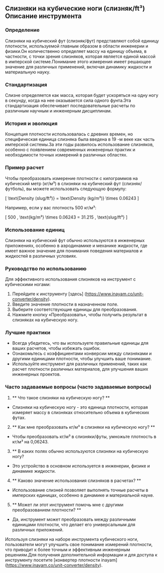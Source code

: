## Слизняки на кубические ноги (слизняк/ft³) Описание инструмента

### Определение
Слизняки на кубический фут (слизняк/фут) представляют собой единицу плотности, используемой главным образом в области инженерии и физики.Он количественно определяет массу на единицу объема, в частности, с точки зрения слизняков, которая является единой массой в имперской системе.Понимание этого измерения имеет решающее значение для различных применений, включая динамику жидкости и материальную науку.

### Стандартизация
Слизне определяется как масса, которая будет ускоряться на одну ногу в секунду, когда на нее оказывается сила одного фунта.Эта стандартизация обеспечивает последовательные расчеты по различным научным и инженерным дисциплинам.

### История и эволюция
Концепция плотности использовалась с древних времен, но специфическая единица слизняка была введена в 19 -м веке как часть имперской системы.За эти годы развилось использование слизняков, особенно с появлением современных инженерных практик и необходимости точных измерений в различных областях.

### Пример расчет
Чтобы преобразовать измерение плотности с килограммов на кубический метр (кг/м³) в слизняки на кубический фут (слизняк/футболь), вы можете использовать следующую формулу:

\[ \text{Density (slug/ft³)} = \text{Density (kg/m³)} \times 0.06243 \]

Например, если у вас плотность 500 кг/м³:

\[ 500 \, \text{kg/m³} \times 0.06243 = 31.215 \, \text{slug/ft³} \]

### Использование единиц
Слизняки на кубический фут обычно используются в инженерных приложениях, особенно в аэродинамике и механике жидкости, где имеет важное значение для понимания поведения материалов и жидкостей в различных условиях.

### Руководство по использованию
Для эффективного использования слизняков на инструмент с кубическими ногами:
1. Перейдите к инструменту [здесь] (https://www.inayam.co/unit-converter/density).
2. Введите значение плотности в назначенном поле.
3. Выберите соответствующие единицы для преобразования.
4. Нажмите кнопку «Преобразовать», чтобы получить результат в слизняках на кубическую ногу.

### Лучшие практики
- Всегда убедитесь, что вы используете правильные единицы для ваших расчетов, чтобы избежать ошибок.
- Ознакомьтесь с коэффициентами конверсии между слизняками и другими единицами плотности, чтобы улучшить ваше понимание.
- Используйте инструмент для различных применений, таких как расчет плотности различных материалов, для улучшения ваших инженерных проектов.

### Часто задаваемые вопросы (часто задаваемые вопросы)

1. ** Что такое слизняки на кубическую ногу? **
- Слизняки на кубическую ногу - это единица плотности, которая измеряет массу в слизняках относительно объема в кубических футах.

2. ** Как мне преобразовать кг/м³ в слизняки на кубическую ногу? **
- Чтобы преобразовать кг/м³ в слизняки/футы, умножьте плотность в кг/м³ на 0,06243.

3. ** В каких полях обычно используются слизняки на кубическую ногу?
- Это устройство в основном используется в инженерии, физике и динамике жидкости.

4. ** Каково значение использования слизняков в расчетах? **
- Использование слизней позволяет выполнять точные расчеты в имперских единицах, особенно в динамике и материальной науке.

5. ** Может ли этот инструмент помочь мне с другими преобразованием плотности? **
- Да, инструмент может преобразовать между различными единицами плотности, что делает его универсальным для различных приложений.

Используя слизняки на наборе инструмента кубического ноги, пользователи могут улучшить свое понимание измерений плотности, что приводит к более точным и эффективным инженерным решениям.Для получения дополнительной информации и для доступа к инструменту посетите [конвертер плотности inayam] (https://www.inayam.co/unit-converter/density).